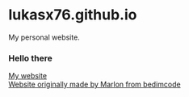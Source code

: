 # lukasx76.github.io
My personal website. 
### Hello there

[My website](https://lukasx76.github.io/)
<br>
[Website originally made by Marlon from bedimcode](https://github.com/bedimcode/portfolio-responsive-complete/tree/master)